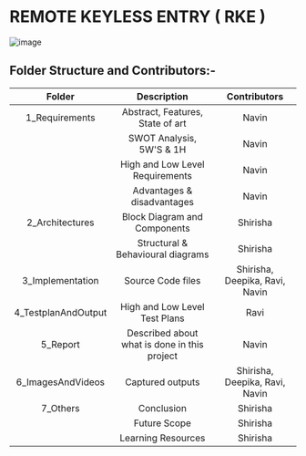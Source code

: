 # REMOTE KEYLESS ENTRY ( RKE )
 ![image](https://user-images.githubusercontent.com/98866123/157840366-19613fbb-f1a9-42b2-9f5e-05b8fc819a06.png)

## Folder Structure and Contributors:-
   | Folder | Description | Contributors |
   |:---:|:---:|:---:|
   | 1_Requirements | Abstract, Features, State of art | Navin |
   |                | SWOT Analysis, 5W'S & 1H | Navin |
   |                | High and Low Level Requirements | Navin |
   |                | Advantages & disadvantages | Navin |
   | 2_Architectures | Block Diagram and Components | Shirisha |
   |                 | Structural & Behavioural diagrams | Shirisha |
   | 3_Implementation | Source Code files | Shirisha, Deepika, Ravi, Navin |
   | 4_TestplanAndOutput | High and Low Level Test Plans | Ravi |
   | 5_Report | Described about what is done in this project | Navin |
   | 6_ImagesAndVideos | Captured outputs | Shirisha, Deepika, Ravi, Navin |
   | 7_Others | Conclusion |Shirisha |
   |                          | Future Scope | Shirisha |
   |                          | Learning Resources | Shirisha |
   
   
